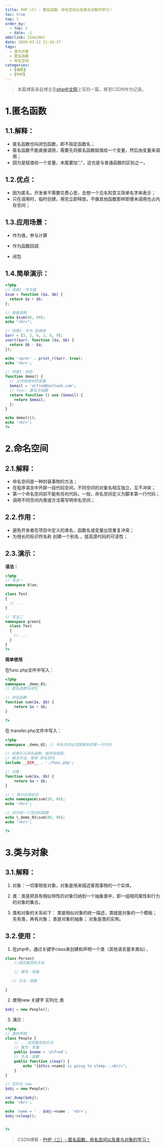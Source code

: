 ```yaml
---
title: PHP（三）- 匿名函数、命名空间以及类与对象的学习！
toc: true
top: 1
order_by:
  - top: 1
  - date: -1
abbrlink: 25de20b7
date: 2020-03-12 21:16:37
tags:
  - 类与对象
  - 匿名函数
  - 命名空间
categories:
  - [编程]
  - [PHP]
---
```


> 本篇博客来自博主在[php中文网](https://www.php.cn/blog/detail/15677.html)上写的一篇，移至CSDN作为记录。
<!-- more -->
# 1.匿名函数

## 1.1.解释：

- 匿名函数也叫闭包函数，即不指定函数名；
- 匿名函数不能直接调用，需要先将匿名函数赋值给一个变量，然后由变量来调用；
- 因为是赋值给一个变量，末尾要加“;”，这也是与普通函数的区别之一。

## 1.2.优点：

- 因为匿名，开发者不需要花费心思，去想一个见名知意又简单名字来表示；
- 只在调用时，临时创建，用完立即释放，不像其他函数那样即便未调用也占内存空间；

## 1.3.应用场景：

- 作为值，参与计算

- 作为函数回调

- 闭包

## 1.4.简单演示：
```php
<?php
// 场景1：作为值
$sum = function ($a, $b) {
  return $a + $b;
};

// 按值调用
echo $sum(66, 99);
echo "<hr>";

// 场景2：作为 回调用
$arr = [3, 2, 6, 1, 8, 9];
usort($arr, function ($a, $b) {
  return $b - $a;
});

echo '<pre>' . print_r($arr, true);
echo '<hr>';

// 场景3：闭包
function demo() {
  // 父作用域中的变量
  $email = 'alfred@outlook.com';
  // func: 匿名子函数
  return function () use ($email) {
    return $email;
  };
}

echo demo()();
echo '<hr>';
?>
```

# 2.命名空间

## 2.1.解释：
- 命名空间是一种封装事物的方法；
- 在程序语言中开辟一段代码空间，不同空间的对象名相互独立，互不冲突；
- 第一个命名空间前不能有任何代码，一般，命名空间定义为脚本第一行代码；
- 调用不同空间内类或方法需写明命名空间；

## 2.2.作用：
- 避免开发者在项目中定义的类名、函数名或变量出现重复冲突；
- 为很长的标识符名称 创建一个别名 ，提高源代码的可读性；

## 2.3.演示：
**语法：**
```php
<?php
// 写法一
namespace blue;

class Test
{
  // ...
}

// 写法二
namespace green{
  class Test
  {
    // ...
  }
}
?>
```

**简单使用**

在func.php文件中写入：
```php
<?php
namespace _demo_01;
// 匿名函数与闭包

// 命名函数
function sum($a, $b) {
	return $a + $b;
}

?>
```
在 transfer.php文件中写入：
```php
<?php
namespace _demo_02; // 命名空间必须是脚本的第一行代码

// 如果引入同名函数，程序会报错，
// 解决方法，使用 命名空间
include __DIR__ . './func.php';

// 对象
function sum($a, $b) {
	return $a + $b;
}

// \ 表示全局空间
echo namespace\sum(20, 66);
echo '<hr>';

// 访问另一个空间的函数
echo \_demo_01\sum(88, 99);
echo '<hr>';

?>
```

# 3.类与对象

## 3.1.解释：

1. 对象：一切事物皆对象，对象是用来描述客观事物的一个实体。

2. 类：类是把具有相似特性的对象归纳到一个抽象类中，即一组相同属性和行为的对象的集合。

3. 类和对象的关系如下：
类是相似对象的统一描述，类就是对象的一个模板；
先有类，再有对象；
类是对象的抽象；
对象是类的实例。

## 3.2.使用：

1. 在php中，通过关键字class来创建和声明一个类（其他语言基本类似），
```php
class Person{
    //成员属性和方法

    // 属性：变量

   // 方法：函数 

}

```

2. 使用new 关键字 实列化 类
```php
$obj = new People();
```

3. 演示：
```php
<?php
// 类的声明
class People {
	// ...成员属性和方法
	// 属性：变量
	public $name = 'alfred';
	// 方法：函数
	public function sleep() {
		echo "{$this->name} is going to sleep...<br/>";
	}
}

// 实列化 new
$obj = new People();

var_dump($obj);
echo '<br>';

echo 'name = ' . $obj->name . '<br>';
$obj->sleep();


?>
```

> CSDN博客 - [PHP（三）- 匿名函数、命名空间以及类与对象的学习！](https://blog.csdn.net/weixin_41599858/article/details/102539902)